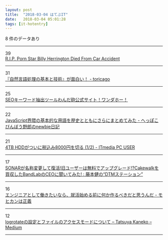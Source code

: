 ```yaml
---
layout: post
title:  "2018-03-04 はてぶIT"
date:   2018-03-04 05:01:28
tags: [it-hotentry]
---
```

8 件のデータあり

<hr><div class="row">
<div class="col-1"><span class="badge badge-pill badge-success h2">39</span></div>
<div class="col-11"><a href='http://www.queermenow.net/blog/porn-star-billy-herrington-died-car-accident-rip/' target='_blank'>R.I.P. Porn Star Billy Herrington Died From Car Accident</a></div>
</div>
<hr>
<div class="row">
<div class="col-1"><span class="badge badge-pill badge-success h2">31</span></div>
<div class="col-11"><a href='http://toricago.hatenablog.com/entry/2018/03/03/220000' target='_blank'>『自然言語処理の基本と技術』が面白い！ - toricago</a></div>
</div>
<hr>
<div class="row">
<div class="col-1"><span class="badge badge-pill badge-success h2">25</span></div>
<div class="col-11"><a href='https://40end.com/seo_wandahooo/' target='_blank'>SEOキーワード抽出ツールわんだ砲公式サイト！ワンダホー！</a></div>
</div>
<hr>
<div class="row">
<div class="col-1"><span class="badge badge-pill badge-success h2">22</span></div>
<div class="col-11"><a href='http://heppoko.hatenadiary.jp/entry/2018/03/03/200013' target='_blank'>JavaScript界隈の基本的な用語を歴史とともにさらにまとめてみた - へっぽこびんぼう野郎のnewbie日記</a></div>
</div>
<hr>
<div class="row">
<div class="col-1"><span class="badge badge-pill badge-success h2">21</span></div>
<div class="col-11"><a href='http://www.itmedia.co.jp/pcuser/articles/1803/03/news017.html' target='_blank'>4TB HDDがついに税込み8000円を切る (1/2) - ITmedia PC USER</a></div>
</div>
<hr>
<div class="row">
<div class="col-1"><span class="badge badge-pill badge-success h2">17</span></div>
<div class="col-11"><a href='http://www.dtmstation.com/archives/52010778.html' target='_blank'>SONARが名称変更して復活!旧ユーザーは無料でアップグレード!?Cakewalkを買収したBandLabのCEOに聞いてみた! : 藤本健の“DTMステーション”</a></div>
</div>
<hr>
<div class="row">
<div class="col-1"><span class="badge badge-pill badge-success h2">16</span></div>
<div class="col-11"><a href='http://blog.pinkumohikan.com/entry/development-something-before-entry' target='_blank'>エンジニアとして働きたいなら、就活始める前に何か作るべきだと思うんだ - モヒカンは正義</a></div>
</div>
<hr>
<div class="row">
<div class="col-1"><span class="badge badge-pill badge-success h2">12</span></div>
<div class="col-11"><a href='https://medium.com/@catatsuy/f9719352dada' target='_blank'>logrotateの設定とファイルのアクセスモードについて – Tatsuya Kaneko – Medium</a></div>
</div>
<hr>
